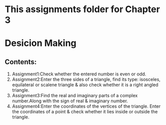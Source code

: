 # This assignments folder for Chapter 3
# Desicion Making
## Contents:
1. Assignment1:Check whether the entered number is even or odd.
2. Assignment2:Enter the three sides of a triangle, find its type: isosceles, equilateral or scalene triangle & also check whether it is a right angled triangle.
3. Assignment3:Find the real and imaginary parts of a complex number.Along with the sign of real & imaginary number.
4. Assignment4:Enter the coordinates of the vertices of the triangle. Enter the coordinates of a point & check whether it lies inside or outside the triangle.